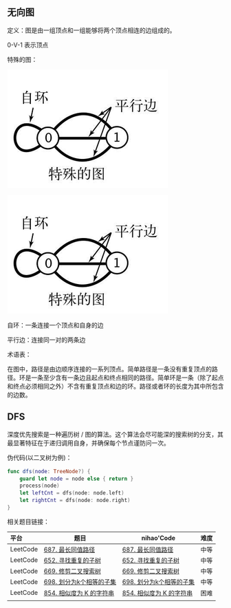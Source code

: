 ## 无向图

定义：图是由一组顶点和一组能够将两个顶点相连的边组成的。

0-V-1 表示顶点

特殊的图：

![image-20220901171435834](https://raw.githubusercontent.com/xuhaodong1/resource/master/image-20220901171435834.png)

![image-20220901171435834](https://raw.githubusercontent.com/xuhaodong1/resource/master/image-20220901171435834.png)



自环：一条连接一个顶点和自身的边

平行边：连接同一对的两条边

术语表：

在图中，路径是由边顺序连接的一系列顶点。简单路径是一条没有重复顶点的路径。环是一条至少含有一条边且起点和终点相同的路径。简单环是一条（除了起点和终点必须相同之外）不含有重复顶点和边的环。路径或者环的长度为其中所包含的边数。



## DFS

深度优先搜索是一种遍历树 / 图的算法。这个算法会尽可能深的搜索树的分支，其最显著特征在于递归调用自身，并确保每个节点谨防问一次。

伪代码(以二叉树为例)：

```swift
func dfs(node: TreeNode?) {
    guard let node = node else { return }
    process(node)
    let leftCnt = dfs(node: node.left)
    let rightCnt = dfs(node: node.right)
}
```

相关题目链接：

| 平台     | 题目                                                         | nihao'Code                                                   | 难度 |
| :------- | ------------------------------------------------------------ | ------------------------------------------------------------ | ---- |
| LeetCode | [687. 最长同值路径](https://leetcode.cn/problems/longest-univalue-path/) | [687. 最长同值路径](https://github.com/xuhaodong1/nihao_algorithmNotes/blob/827be918ad92135a5dc85ffb99a06d2d1b31b6db/LeetCode/DFS.swift#L13-L33) | 中等 |
| LeetCode | [652. 寻找重复的子树](https://leetcode.cn/problems/find-duplicate-subtrees/submissions/) | [652. 寻找重复的子树](https://github.com/xuhaodong1/nihao_algorithm_notes/blob/42946c2cbf9b01b8babfc3c0734a6d0dfa700cbd/LeetCode/DFS.swift#L35-L52) | 中等 |
| LeetCode | [669. 修剪二叉搜索树](https://leetcode.cn/problems/trim-a-binary-search-tree/) | [669. 修剪二叉搜索树](https://github.com/xuhaodong1/nihao_algorithm_notes/blob/b975824a6dd6219b3f2c30c6a6ec55370e37bde3/LeetCode/DFS.swift#L54-L68) | 中等 |
| LeetCode | [698. 划分为k个相等的子集](https://leetcode.cn/problems/partition-to-k-equal-sum-subsets/) | [698. 划分为k个相等的子集](https://github.com/xuhaodong1/nihao_algorithm_notes/blob/9628402050cb596932e3f8c59b14a761f2aed3a7/LeetCode/DFS.swift#L70-L89) | 中等 |
| LeetCode | [854. 相似度为 K 的字符串](https://leetcode.cn/problems/k-similar-strings/) | [854. 相似度为 K 的字符串](https://github.com/xuhaodong1/nihao_algorithm_notes/blob/d529a46d64a316a6a1f3a5fb2868e28ae1d714ba/LeetCode/DFS.swift#L91-L114) | 困难 |
|          |                                                              |                                                              |      |
